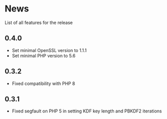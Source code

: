 # News

List of all features for the release

## 0.4.0
- Set minimal OpenSSL version to 1.1.1
- Set minimal PHP version to 5.6

## 0.3.2
- Fixed compatibility with PHP 8

## 0.3.1
- Fixed segfault on PHP 5 in setting KDF key length and PBKDF2 iterations
